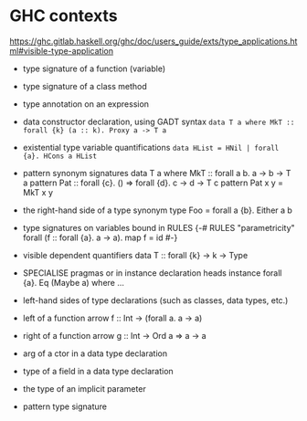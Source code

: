 # GHC contexts


https://ghc.gitlab.haskell.org/ghc/doc/users_guide/exts/type_applications.html#visible-type-application


- type signature of a function (variable)
- type signature of a class method
- type annotation on an expression
- data constructor declaration, using GADT syntax
  `data T a where MkT :: forall {k} (a :: k). Proxy a -> T a`
- existential type variable quantifications
  `data HList = HNil | forall {a}. HCons a HList`
- pattern synonym signatures
  data T a where MkT :: forall a b. a -> b -> T a
  pattern Pat :: forall {c}. () => forall {d}. c -> d -> T c
  pattern Pat x y = MkT x y
- the right-hand side of a type synonym
  type Foo = forall a {b}. Either a b
- type signatures on variables bound in RULES
  {-# RULES "parametricity" forall (f :: forall {a}. a -> a). map f = id #-}
- visible dependent quantifiers
  data T :: forall {k} -> k -> Type
- SPECIALISE pragmas or in instance declaration heads
  instance forall {a}. Eq (Maybe a) where ...
- left-hand sides of type declarations (such as classes, data types, etc.)

- left of a function arrow
  f :: Int -> (forall a. a -> a)
- right of a function arrow
  g :: Int -> Ord a => a -> a
- arg of a ctor in a data type declaration
- type of a field in a data type declaration
- the type of an implicit parameter
- pattern type signature
